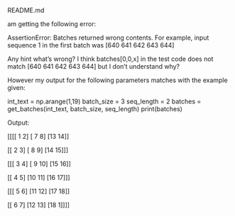 README.md

 am getting the following error:

AssertionError: Batches returned wrong contents. For example, input sequence 1 in the first batch was [640 641 642 643 644]

Any hint what’s wrong? I think batches[0,0,x] in the test code does not match [640 641 642 643 644] but I don’t understand why?

However my output for the following parameters matches with the example given:

int_text = np.arange(1,19)
batch_size = 3
seq_length = 2
batches = get_batches(int_text, batch_size, seq_length)
print(batches)

Output:

[[[[ 1 2]
[ 7 8]
[13 14]]

[[ 2 3]
[ 8 9]
[14 15]]]

[[[ 3 4]
[ 9 10]
[15 16]]

[[ 4 5]
[10 11]
[16 17]]]

[[[ 5 6]
[11 12]
[17 18]]

[[ 6 7]
[12 13]
[18 1]]]]
